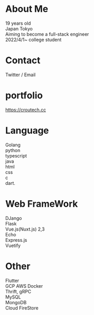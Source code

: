 # About Me
19 years old  
Japan Tokyo  
Aiming to become a full-stack engineer  
2022/4/1~ college student   

# Contact
Twitter / Email  

# portfolio

https://croutech.cc

# Language

Golang   
python  
typescript  
java  
html  
css   
c  
dart. 

# Web FrameWork

DJango  
Flask  
Vue.js(Nuxt.js) 2,3  
Echo  
Express.js  
Vuetify  

# Other
Flutter  
GCP 
AWS
Docker  
Thrift, gRPC  
MySQL  
MongoDB  
Cloud FireStore



